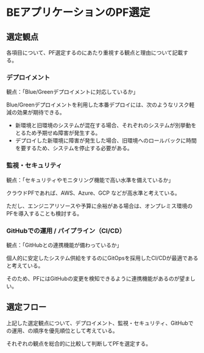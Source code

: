 # BEアプリケーションのPF選定

## 選定観点

各項目について、PF選定するのにあたり重視する観点と理由について記載する。

### デプロイメント

観点：「Blue/Greenデプロイメントに対応しているか」

Blue/Greenデプロイメントを利用した本番デプロイには、次のようなリスク軽減の効果が期待できる。

- 新環境と旧環境のシステムが混在する場合、それぞれのシステムが別挙動をとるため予期せぬ障害が発生する。
- デプロイした新環境に障害が発生した場合、旧環境へのロールバックに時間を要するため、システムを停止する必要がある。

### 監視・セキュリティ

観点：「セキュリティやモニタリング機能で高い水準を備えているか」

クラウドPFであれば、AWS、Azure、GCP などが高水準と考えている。

ただし、エンジニアリソースや予算に余裕がある場合は、オンプレミス環境のPFを導入することも検討する。

### GitHubでの運用 / パイプライン（CI/CD）

観点：「GitHubとの連携機能が備わっているか」

個人的に安定したシステム供給をするのにGitOpsを採用したCI/CDが最適であると考えている。

そのため、PFにはGitHubの変更を検知できるように連携機能があるのが望ましい。

## 選定フロー
上記した選定観点について、デプロイメント、監視・セキュリティ、GitHubでの運用、の順序を優先順位として考えている。

それぞれの観点を総合的に比較して判断してPFを選定する。